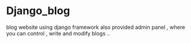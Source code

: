 # Django_blog
blog website using django framework also provided admin panel , where you can control , write and modify blogs ..
